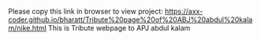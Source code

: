 Please copy this link in browser to view project:
https://axx-coder.github.io/bharatt/Tribute%20page%20of%20ABJ%20abdul%20kalam/nike.html
This is Tribute webpage to APJ abdul kalam
